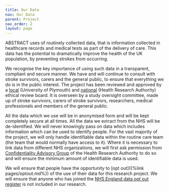 ```yaml
---
title: Our Data
nav: Our Data
parent: Project
nav_order: 2
layout: page
---
```


ABSTRACT uses of routinely collected data, that is information collected in healthcare records and medical tests as part of the delivery of care. This data has the potential to dramatically improve the health of the UK population, by preventing strokes from occurring. 


We recognise the key importance of using such data in a transparent, compliant and secure manner. We have and will continue to consult with stroke survivors, carers and the general public, to ensure that everything we do is in the public interest. The project has been reviewed and approved by a [local](https://www.plymouth.ac.uk/research/governance/research-ethics-policy) (University of Plymouth) and [national](https://www.hra.nhs.uk/approvals-amendments/what-approvals-do-i-need/research-ethics-committee-review/) (Health Research Authority) ethical review board. It is overseen by a study oversight committee, made up of stroke survivors, carers of stroke survivors, researchers, medical professionals and members of the general public.  


All the data which we use will be in anonymised form and will be kept completely secure at all times. All the data we extract from the NHS will be de-identified. We will never knowingly pass on data which includes information which can be used to identify people. For the vast majority of the project, we will only handle identifiable data within the routine care team (the team that would normally have access to it). Where it is necessary to link data from different NHS organizations, we will first ask permission from [Confidentiality Advisory Group](https://www.hra.nhs.uk/about-us/committees-and-services/confidentiality-advisory-group/) of the Health Research Authority to do so and will ensure the minimum amount of identifiable data is used.  


We will ensure that people have the opportunity to [opt out]({%link pages/optout.md%}) of the use of their data for this research project. We will ensure that anyone who has joined the [NHS England data opt out register](https://digital.nhs.uk/services/national-data-opt-out) is not included in our research.